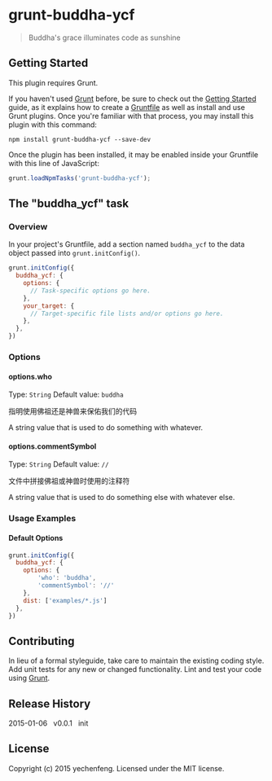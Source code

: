 # grunt-buddha-ycf

> Buddha\'s grace illuminates code as sunshine

## Getting Started
This plugin requires Grunt.

If you haven't used [Grunt](http://gruntjs.com/) before, be sure to check out the [Getting Started](http://gruntjs.com/getting-started) guide, as it explains how to create a [Gruntfile](http://gruntjs.com/sample-gruntfile) as well as install and use Grunt plugins. Once you're familiar with that process, you may install this plugin with this command:

```shell
npm install grunt-buddha-ycf --save-dev
```

Once the plugin has been installed, it may be enabled inside your Gruntfile with this line of JavaScript:

```js
grunt.loadNpmTasks('grunt-buddha-ycf');
```

## The "buddha_ycf" task

### Overview
In your project's Gruntfile, add a section named `buddha_ycf` to the data object passed into `grunt.initConfig()`.

```js
grunt.initConfig({
  buddha_ycf: {
    options: {
      // Task-specific options go here.
    },
    your_target: {
      // Target-specific file lists and/or options go here.
    },
  },
})
```

### Options

#### options.who
Type: `String`
Default value: `buddha`

指明使用佛祖还是神兽来保佑我们的代码

A string value that is used to do something with whatever.

#### options.commentSymbol
Type: `String`
Default value: `//`

文件中拼接佛祖或神兽时使用的注释符

A string value that is used to do something else with whatever else.

### Usage Examples

#### Default Options

```js
grunt.initConfig({
  buddha_ycf: {
    options: {
    	'who': 'buddha',
    	'commentSymbol': '//'
    },
    dist: ['examples/*.js']
  },
})
```

## Contributing
In lieu of a formal styleguide, take care to maintain the existing coding style. Add unit tests for any new or changed functionality. Lint and test your code using [Grunt](http://gruntjs.com/).

## Release History
2015-01-06&nbsp;&nbsp;&nbsp;v0.0.1&nbsp;&nbsp;&nbsp;init

## License
Copyright (c) 2015 yechenfeng. Licensed under the MIT license.
